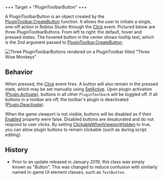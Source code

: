 +++
Target = "PluginToolbarButton"
+++

A PluginToolbarButton is an object created by the [PluginToolbar.CreateButton](https://developer.roblox.com/api-reference/function/PluginToolbar/CreateButton) function. It allows the user to initiate a single, one-off action in Roblox Studio through the [Click](https://developer.roblox.com/api-reference/event/PluginToolbarButton/Click) event. Pictured below are three PluginToolbarButtons. From left to right: the default, hover and pressed states. The hovered button in the center shows tooltip text, which is the 2nd argument passed to [PluginToolbar.CreateButton](https://developer.roblox.com/api-reference/function/PluginToolbar/CreateButton).![Three PluginToolbarButtons rendered on a PluginToolbar titled "Three Wise Monkeys"][1]## BehaviorWhen pressed, the [Click](https://developer.roblox.com/api-reference/event/PluginToolbarButton/Click) event fires. A button will also remain in the pressed state, which may be set manually using [SetActive](https://developer.roblox.com/api-reference/function/PluginToolbarButton/SetActive). Upon plugin activation ([Plugin.Activate](https://developer.roblox.com/api-reference/function/Plugin/Activate)), buttons in all other `PluginToolbar`s will be toggled off. If all buttons in a toolbar are off, the toolbar's plugin is deactivated ([Plugin.Deactivate](https://developer.roblox.com/api-reference/function/Plugin/Deactivate)).When the game viewport is not visible, buttons will be disabled as if their [Enabled](https://developer.roblox.com/api-reference/property/PluginToolbarButton/Enabled) property were false. Disabled buttons are desaturated and do not respond to user clicks. By setting [ClickableWhenViewportHidden](https://developer.roblox.com/api-reference/property/PluginToolbarButton/ClickableWhenViewportHidden) to true, you can allow plugin buttons to remain clickable (such as during script editing).## History* Prior to an update released in January 2019, this class was simply known as "Button". This was changed to reduce confusion with similarly named in-game UI element classes, such as `TextButton`.[1]: https://developer.roblox.com/assets/5c48e310f8a426690c84250e/PluginToolbarButton-light.png